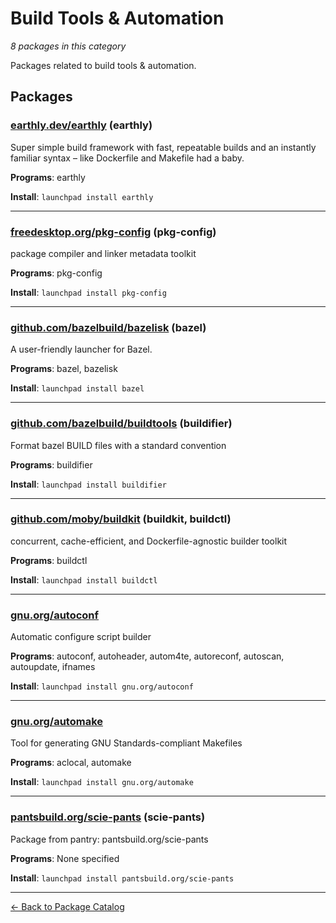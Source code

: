 # Build Tools & Automation

*8 packages in this category*

Packages related to build tools & automation.

## Packages

### [earthly.dev/earthly](../packages/earthly.dev/earthly/index.md) (earthly)

Super simple build framework with fast, repeatable builds and an instantly familiar syntax – like Dockerfile and Makefile had a baby.

**Programs**: earthly

**Install**: `launchpad install earthly`

---

### [freedesktop.org/pkg-config](../packages/freedesktop.org/pkg-config/index.md) (pkg-config)

package compiler and linker metadata toolkit

**Programs**: pkg-config

**Install**: `launchpad install pkg-config`

---

### [github.com/bazelbuild/bazelisk](../packages/github.com/bazelbuild/bazelisk.md) (bazel)

A user-friendly launcher for Bazel.

**Programs**: bazel, bazelisk

**Install**: `launchpad install bazel`

---

### [github.com/bazelbuild/buildtools](../packages/github.com/bazelbuild/buildtools.md) (buildifier)

Format bazel BUILD files with a standard convention

**Programs**: buildifier

**Install**: `launchpad install buildifier`

---

### [github.com/moby/buildkit](../packages/github.com/moby/buildkit.md) (buildkit, buildctl)

concurrent, cache-efficient, and Dockerfile-agnostic builder toolkit

**Programs**: buildctl

**Install**: `launchpad install buildctl`

---

### [gnu.org/autoconf](../packages/gnu.org/autoconf/index.md)

Automatic configure script builder

**Programs**: autoconf, autoheader, autom4te, autoreconf, autoscan, autoupdate, ifnames

**Install**: `launchpad install gnu.org/autoconf`

---

### [gnu.org/automake](../packages/gnu.org/automake/index.md)

Tool for generating GNU Standards-compliant Makefiles

**Programs**: aclocal, automake

**Install**: `launchpad install gnu.org/automake`

---

### [pantsbuild.org/scie-pants](../packages/pantsbuild.org/scie-pants/index.md) (scie-pants)

Package from pantry: pantsbuild.org/scie-pants

**Programs**: None specified

**Install**: `launchpad install pantsbuild.org/scie-pants`

---

[← Back to Package Catalog](../package-catalog.md)
